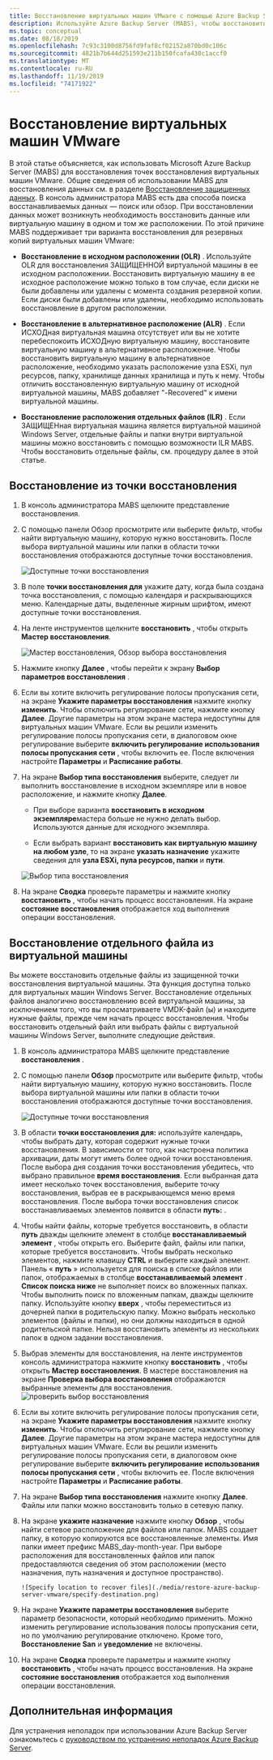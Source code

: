 ```yaml
---
title: Восстановление виртуальных машин VMware с помощью Azure Backup Server
description: Используйте Azure Backup Server (MABS), чтобы восстановить виртуальные машины VMware, работающие на сервере VMware vCenter/ESXi.
ms.topic: conceptual
ms.date: 08/18/2019
ms.openlocfilehash: 7c93c3100d8756fd9faf8cf02152a870bd0c106c
ms.sourcegitcommit: 4821b7b644d251593e211b150fcafa430c1accf0
ms.translationtype: MT
ms.contentlocale: ru-RU
ms.lasthandoff: 11/19/2019
ms.locfileid: "74171922"
---
```

# <a name="restore-vmware-virtual-machines"></a>Восстановление виртуальных машин VMware

В этой статье объясняется, как использовать Microsoft Azure Backup Server (MABS) для восстановления точек восстановления виртуальных машин VMware. Общие сведения об использовании MABS для восстановления данных см. в разделе [Восстановление защищенных данных](https://docs.microsoft.com/azure/backup/backup-azure-alternate-dpm-server). В консоль администратора MABS есть два способа поиска восстанавливаемых данных — поиск или обзор. При восстановлении данных может возникнуть необходимость восстановить данные или виртуальную машину в одном и том же расположении. По этой причине MABS поддерживает три варианта восстановления для резервных копий виртуальных машин VMware:

* **Восстановление в исходном расположении (OLR)** . Используйте OLR для восстановления ЗАЩИЩЕННОЙ виртуальной машины в ее исходном расположении. Восстановить виртуальную машину в ее исходное расположение можно только в том случае, если диски не были добавлены или удалены с момента создания резервной копии. Если диски были добавлены или удалены, необходимо использовать восстановление в другом расположении.

* **Восстановление в альтернативное расположение (ALR)** . Если ИСХОДная виртуальная машина отсутствует или вы не хотите перебеспокоить ИСХОДную виртуальную машину, восстановите виртуальную машину в альтернативное расположение. Чтобы восстановить виртуальную машину в альтернативное расположение, необходимо указать расположение узла ESXi, пул ресурсов, папку, хранилище данных хранилища и путь к нему. Чтобы отличить восстановленную виртуальную машину от исходной виртуальной машины, MABS добавляет "-Recovered" к имени виртуальной машины.

* **Восстановление расположения отдельных файлов (ILR)** . Если ЗАЩИЩЕНная виртуальная машина является виртуальной машиной Windows Server, отдельные файлы и папки внутри виртуальной машины можно восстановить с помощью возможности ILR MABS. Чтобы восстановить отдельные файлы, см. процедуру далее в этой статье.

## <a name="restore-a-recovery-point"></a>Восстановление из точки восстановления

1. В консоль администратора MABS щелкните представление восстановления.

2. С помощью панели Обзор просмотрите или выберите фильтр, чтобы найти виртуальную машину, которую нужно восстановить. После выбора виртуальной машины или папки в области точки восстановления отображаются доступные точки восстановления.

    ![Доступные точки восстановления](./media/restore-azure-backup-server-vmware/recovery-points.png)

3. В поле **точки восстановления для** укажите дату, когда была создана точка восстановления, с помощью календаря и раскрывающихся меню. Календарные даты, выделенные жирным шрифтом, имеют доступные точки восстановления.

4. На ленте инструментов щелкните **восстановить** , чтобы открыть **Мастер восстановления**.

    ![Мастер восстановления, Обзор выбора восстановления](./media/restore-azure-backup-server-vmware/recovery-wizard.png)

5. Нажмите кнопку **Далее** , чтобы перейти к экрану **Выбор параметров восстановления** .

6. Если вы хотите включить регулирование полосы пропускания сети, на экране **Укажите параметры восстановления** нажмите кнопку **изменить**. Чтобы отключить регулирование сети, нажмите кнопку **Далее**. Другие параметры на этом экране мастера недоступны для виртуальных машин VMware. Если вы решили изменить регулирование полосы пропускания сети, в диалоговом окне регулирование выберите **включить регулирование использования полосы пропускания сети** , чтобы включить ее. После включения настройте **Параметры** и **Расписание работы**.

7. На экране **Выбор типа восстановления** выберите, следует ли выполнить восстановление в исходном экземпляре или в новое расположение, и нажмите кнопку **Далее**.

     * При выборе варианта **восстановить в исходном экземпляре**мастера больше не нужно делать выбор. Используются данные для исходного экземпляра.

     * Если выбрать вариант **восстановить как виртуальную машину на любом узле**, то на экране **указать назначение** укажите сведения для **узла ESXi, пула ресурсов, папки** и **пути**.

      ![Выбор типа восстановления](./media/restore-azure-backup-server-vmware/recovery-type.png)

8. На экране **Сводка** проверьте параметры и нажмите кнопку **восстановить** , чтобы начать процесс восстановления. На экране **состояние восстановления** отображается ход выполнения операции восстановления.

## <a name="restore-an-individual-file-from-a-vm"></a>Восстановление отдельного файла из виртуальной машины

Вы можете восстановить отдельные файлы из защищенной точки восстановления виртуальной машины. Эта функция доступна только для виртуальных машин Windows Server. Восстановление отдельных файлов аналогично восстановлению всей виртуальной машины, за исключением того, что вы просматриваете VMDK-файл (ы) и находите нужные файлы, прежде чем начать процесс восстановления. Чтобы восстановить отдельный файл или выбрать файлы с виртуальной машины Windows Server, выполните следующие действия.

1. В консоль администратора MABS щелкните представление **восстановления** .

2. С помощью панели **Обзор** просмотрите или выберите фильтр, чтобы найти виртуальную машину, которую нужно восстановить. После выбора виртуальной машины или папки в области точки восстановления отображаются доступные точки восстановления.

    ![Доступные точки восстановления](./media/restore-azure-backup-server-vmware/recovery-points.png)

3. В области **точки восстановления для:** используйте календарь, чтобы выбрать дату, которая содержит нужные точки восстановления. В зависимости от того, как настроена политика архивации, даты могут иметь более одной точки восстановления. После выбора дня создания точки восстановления убедитесь, что выбрано правильное **время восстановления**. Если выбранная дата имеет несколько точек восстановления, выберите точку восстановления, выбрав ее в раскрывающемся меню время восстановления. После выбора точки восстановления список восстанавливаемых элементов появится в области **путь:** .

4. Чтобы найти файлы, которые требуется восстановить, в области **путь** дважды щелкните элемент в столбце **восстанавливаемый элемент** , чтобы открыть его. Выберите файл, файлы или папки, которые требуется восстановить. Чтобы выбрать несколько элементов, нажмите клавишу **CTRL** и выберите каждый элемент. Панель « **путь** » используется для поиска в списке файлов или папок, отображаемых в столбце **восстанавливаемый элемент** . **Список поиска ниже** не выполняет поиск во вложенных папках. Чтобы выполнить поиск по вложенным папкам, дважды щелкните папку. Используйте кнопку **вверх** , чтобы переместиться из дочерней папки в родительскую папку. Можно выбрать несколько элементов (файлы и папки), но они должны находиться в одной родительской папке. Нельзя восстановить элементы из нескольких папок в одном задании восстановления.

5. Выбрав элементы для восстановления, на ленте инструментов консоль администратора нажмите кнопку **восстановить** , чтобы открыть **Мастер восстановления**. В мастере восстановления на экране **Проверка выбора восстановления** отображаются выбранные элементы для восстановления.
    ![проверить выбор восстановления](./media/restore-azure-backup-server-vmware/review-recovery.png)

6. Если вы хотите включить регулирование полосы пропускания сети, на экране **Укажите параметры восстановления** нажмите кнопку **изменить**. Чтобы отключить регулирование сети, нажмите кнопку **Далее**. Другие параметры на этом экране мастера недоступны для виртуальных машин VMware. Если вы решили изменить регулирование полосы пропускания сети, в диалоговом окне регулирование выберите **включить регулирование использования полосы пропускания сети** , чтобы включить ее. После включения настройте **Параметры** и **Расписание работы**.
7. На экране **Выбор типа восстановления** нажмите кнопку **Далее**. Файлы или папки можно восстановить только в сетевую папку.
8. На экране **укажите назначение** нажмите кнопку **Обзор** , чтобы найти сетевое расположение для файлов или папок. MABS создает папку, в которую копируются все восстановленные элементы. Имя папки имеет префикс MABS_day-month-year. При выборе расположения для восстановленных файлов или папок предоставляются сведения об этом расположении (место назначения, путь назначения и доступное пространство).

       ![Specify location to recover files](./media/restore-azure-backup-server-vmware/specify-destination.png)

9. На экране **Укажите параметры восстановления** выберите параметр безопасности, который необходимо применить. Можно изменить регулирование использования полосы пропускания сети, но по умолчанию регулирование отключено. Кроме того, **Восстановление San** и **уведомление** не включены.
10. На экране **Сводка** проверьте параметры и нажмите кнопку **восстановить** , чтобы начать процесс восстановления. На экране **состояние восстановления** отображается ход выполнения операции восстановления.

## <a name="next-steps"></a>Дополнительная информация

Для устранения неполадок при использовании Azure Backup Server ознакомьтесь с [руководством по устранению неполадок Azure Backup Server](./backup-azure-mabs-troubleshoot.md).
